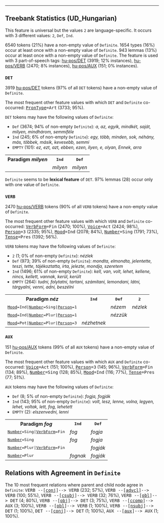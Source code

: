 

--------------------------------------------------------------------------------

## Treebank Statistics (UD_Hungarian)

This feature is universal but the values `2` are language-specific.
It occurs with 3 different values: `2`, `Def`, `Ind`.

6540 tokens (21%) have a non-empty value of `Definite`.
1654 types (16%) occur at least once with a non-empty value of `Definite`.
943 lemmas (13%) occur at least once with a non-empty value of `Definite`.
The feature is used with 3 part-of-speech tags: [hu-pos/DET]() (3919; 12% instances), [hu-pos/VERB]() (2470; 8% instances), [hu-pos/AUX]() (151; 0% instances).

### `DET`

3919 [hu-pos/DET]() tokens (97% of all `DET` tokens) have a non-empty value of `Definite`.

The most frequent other feature values with which `DET` and `Definite` co-occurred: <tt><a href="PronType.html">PronType</a>=Art</tt> (3733; 95%).

`DET` tokens may have the following values of `Definite`:

* `Def` (3674; 94% of non-empty `Definite`): <em>a, az, egyik, mindkét, saját, milyen, mindhárom, semmiféle</em>
* `Ind` (245; 6% of non-empty `Definite`): <em>egy, több, minden, sok, néhány, más, többek, másik, kevesebb, semmi</em>
* `EMPTY` (101): <em>ez, ezt, azt, ebben, ezen, ilyen, e, olyan, Ennek, arra</em>

<table>
  <tr><th>Paradigm <i>milyen</i></th><th><tt>Ind</tt></th><th><tt>Def</tt></th></tr>
  <tr><td><tt></tt></td><td><em>milyen</em></td><td><em>milyen</em></td></tr>
</table>

`Definite` seems to be **lexical feature** of `DET`. 97% lemmas (28) occur only with one value of `Definite`.

### `VERB`

2470 [hu-pos/VERB]() tokens (90% of all `VERB` tokens) have a non-empty value of `Definite`.

The most frequent other feature values with which `VERB` and `Definite` co-occurred: <tt><a href="VerbForm.html">VerbForm</a>=Fin</tt> (2470; 100%), <tt><a href="Voice.html">Voice</a>=Act</tt> (2424; 98%), <tt><a href="Person.html">Person</a>=3</tt> (2335; 95%), <tt><a href="Mood.html">Mood</a>=Ind</tt> (2078; 84%), <tt><a href="Number.html">Number</a>=Sing</tt> (1791; 73%), <tt><a href="Tense.html">Tense</a>=Pres</tt> (1392; 56%).

`VERB` tokens may have the following values of `Definite`:

* `2` (1; 0% of non-empty `Definite`): <em>nézlek</em>
* `Def` (973; 39% of non-empty `Definite`): <em>mondta, elmondta, jelentette, teszi, tette, tájékoztatta, írta, jelezte, mondja, szeretem</em>
* `Ind` (1496; 61% of non-empty `Definite`): <em>kell, van, volt, lehet, kellene, nincs, kellett, vannak, kerül, került</em>
* `EMPTY` (264): <em>tudni, folytatni, tartani, számítani, lemondani, látni, tárgyalni, venni, adni, beszélni</em>

<table>
  <tr><th>Paradigm <i>néz</i></th><th><tt>Ind</tt></th><th><tt>Def</tt></th><th><tt>2</tt></th></tr>
  <tr><td><tt><a href="Mood.html">Mood</a>=Ind|<a href="Number.html">Number</a>=Sing|<a href="Person.html">Person</a>=1</tt></td><td></td><td><em>nézem</em></td><td><em>nézlek</em></td></tr>
  <tr><td><tt><a href="Mood.html">Mood</a>=Ind|<a href="Number.html">Number</a>=Plur|<a href="Person.html">Person</a>=1</tt></td><td></td><td><em>nézzük</em></td><td></td></tr>
  <tr><td><tt><a href="Mood.html">Mood</a>=Pot|<a href="Number.html">Number</a>=Plur|<a href="Person.html">Person</a>=3</tt></td><td><em>nézhetnek</em></td><td></td><td></td></tr>
</table>

### `AUX`

151 [hu-pos/AUX]() tokens (99% of all `AUX` tokens) have a non-empty value of `Definite`.

The most frequent other feature values with which `AUX` and `Definite` co-occurred: <tt><a href="Voice.html">Voice</a>=Act</tt> (151; 100%), <tt><a href="Person.html">Person</a>=3</tt> (145; 96%), <tt><a href="VerbForm.html">VerbForm</a>=Fin</tt> (134; 89%), <tt><a href="Number.html">Number</a>=Sing</tt> (128; 85%), <tt><a href="Mood.html">Mood</a>=Ind</tt> (116; 77%), <tt><a href="Tense.html">Tense</a>=Pres</tt> (77; 51%).

`AUX` tokens may have the following values of `Definite`:

* `Def` (8; 5% of non-empty `Definite`): <em>fogja, fogják</em>
* `Ind` (143; 95% of non-empty `Definite`): <em>volt, lesz, lenne, volna, legyen, lehet, voltak, lett, fog, lehetett</em>
* `EMPTY` (2): <em>elszenvedni, lenni</em>

<table>
  <tr><th>Paradigm <i>fog</i></th><th><tt>Ind</tt></th><th><tt>Def</tt></th></tr>
  <tr><td><tt><a href="Number.html">Number</a>=Sing|<a href="VerbForm.html">VerbForm</a>=Fin</tt></td><td><em>fog</em></td><td><em>fogja</em></td></tr>
  <tr><td><tt><a href="Number.html">Number</a>=Sing</tt></td><td><em>fog</em></td><td><em>fogja</em></td></tr>
  <tr><td><tt><a href="Number.html">Number</a>=Plur|<a href="VerbForm.html">VerbForm</a>=Fin</tt></td><td></td><td><em>fogják</em></td></tr>
  <tr><td><tt><a href="Number.html">Number</a>=Plur</tt></td><td><em>fognak</em></td><td><em>fogják</em></td></tr>
</table>

## Relations with Agreement in `Definite`

The 10 most frequent relations where parent and child node agree in `Definite`:
<tt>VERB --[<a href="../dep/conj.html">conj</a>]--> VERB</tt> (232; 57%),
<tt>VERB --[<a href="../dep/advcl.html">advcl</a>]--> VERB</tt> (100; 55%),
<tt>VERB --[<a href="../dep/csubj.html">csubj</a>]--> VERB</tt> (32; 76%),
<tt>VERB --[<a href="../dep/obl.html">obl</a>]--> DET</tt> (4; 80%),
<tt>VERB --[<a href="../dep/obj.html">obj</a>]--> DET</tt> (3; 75%),
<tt>VERB --[<a href="../dep/ccomp.html">ccomp</a>]--> AUX</tt> (3; 100%),
<tt>VERB --[<a href="../dep/obl.html">obl</a>]--> VERB</tt> (1; 100%),
<tt>VERB --[<a href="../dep/nsubj.html">nsubj</a>]--> DET</tt> (1; 100%),
<tt>DET --[<a href="../dep/conj.html">conj</a>]--> DET</tt> (1; 100%),
<tt>AUX --[<a href="../dep/aux.html">aux</a>]--> AUX</tt> (1; 100%).

